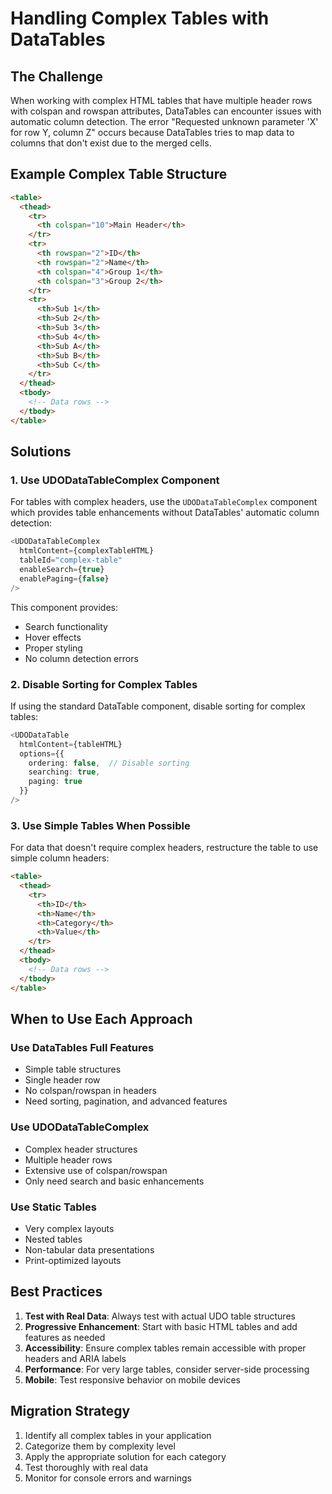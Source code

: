 # Handling Complex Tables with DataTables

## The Challenge

When working with complex HTML tables that have multiple header rows with colspan and rowspan attributes, DataTables can encounter issues with automatic column detection. The error "Requested unknown parameter 'X' for row Y, column Z" occurs because DataTables tries to map data to columns that don't exist due to the merged cells.

## Example Complex Table Structure

```html
<table>
  <thead>
    <tr>
      <th colspan="10">Main Header</th>
    </tr>
    <tr>
      <th rowspan="2">ID</th>
      <th rowspan="2">Name</th>
      <th colspan="4">Group 1</th>
      <th colspan="3">Group 2</th>
    </tr>
    <tr>
      <th>Sub 1</th>
      <th>Sub 2</th>
      <th>Sub 3</th>
      <th>Sub 4</th>
      <th>Sub A</th>
      <th>Sub B</th>
      <th>Sub C</th>
    </tr>
  </thead>
  <tbody>
    <!-- Data rows -->
  </tbody>
</table>
```

## Solutions

### 1. Use UDODataTableComplex Component

For tables with complex headers, use the `UDODataTableComplex` component which provides table enhancements without DataTables' automatic column detection:

```typescript
<UDODataTableComplex 
  htmlContent={complexTableHTML}
  tableId="complex-table"
  enableSearch={true}
  enablePaging={false}
/>
```

This component provides:
- Search functionality
- Hover effects
- Proper styling
- No column detection errors

### 2. Disable Sorting for Complex Tables

If using the standard DataTable component, disable sorting for complex tables:

```typescript
<UDODataTable 
  htmlContent={tableHTML}
  options={{
    ordering: false,  // Disable sorting
    searching: true,
    paging: true
  }}
/>
```

### 3. Use Simple Tables When Possible

For data that doesn't require complex headers, restructure the table to use simple column headers:

```html
<table>
  <thead>
    <tr>
      <th>ID</th>
      <th>Name</th>
      <th>Category</th>
      <th>Value</th>
    </tr>
  </thead>
  <tbody>
    <!-- Data rows -->
  </tbody>
</table>
```

## When to Use Each Approach

### Use DataTables Full Features
- Simple table structures
- Single header row
- No colspan/rowspan in headers
- Need sorting, pagination, and advanced features

### Use UDODataTableComplex
- Complex header structures
- Multiple header rows
- Extensive use of colspan/rowspan
- Only need search and basic enhancements

### Use Static Tables
- Very complex layouts
- Nested tables
- Non-tabular data presentations
- Print-optimized layouts

## Best Practices

1. **Test with Real Data**: Always test with actual UDO table structures
2. **Progressive Enhancement**: Start with basic HTML tables and add features as needed
3. **Accessibility**: Ensure complex tables remain accessible with proper headers and ARIA labels
4. **Performance**: For very large tables, consider server-side processing
5. **Mobile**: Test responsive behavior on mobile devices

## Migration Strategy

1. Identify all complex tables in your application
2. Categorize them by complexity level
3. Apply the appropriate solution for each category
4. Test thoroughly with real data
5. Monitor for console errors and warnings